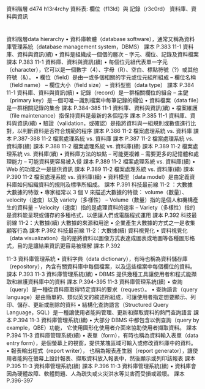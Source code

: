 #
資料階層 d474 h13r4rchy
資料表: 欄位（f13ld）與 記錄（r3c0rd）
資料庫、資料與資訊
#
資料階層data hierarchy
• 資料庫軟體（database software），通常又稱為資料庫管理系統（database management system，DBMS）
課本 P.383
11-1 資料庫、資料與資訊(續)
• 資料是組織成一個個的層次
– 字元、欄位、記錄及資料檔案
課本 P.383
11-1 資料庫、資料與資訊(續)
• 每個位元組代表單一字元（character），它可以是一個數字（4）、字母（R）、空白、標點符號（?）或其他符號（&）。
• 欄位（field）是由一或多個相關的字元或位元組所組成
– 欄位名稱（field name）
– 欄位大小（field size）
– 資料型態（data type） 
課本 P.384
11-1 資料庫、資料與資訊(續)
• 記錄（record）是一群相關欄位的組合
– 主鍵（primary key）是一個可唯一識別檔案中每筆記錄的欄位
• 資料檔案（data file）是一群相關記錄的集合
課本 P.384-385
11-1 資料庫、資料與資訊(續)
• 檔案維護（file maintenance）指保持資料是最新的各個程序
課本 P.385
11-1 資料庫、資料與資訊(續)
• 驗證（validation，或確認）是指將資料與一組規則或數值進行比對，以判斷資料是否符合規範的程序
課本 P.386
11-2 檔案處理系統 vs. 資料庫
課本 P.387-388
11-2 檔案處理系統 vs. 資料庫
課本 P.387
11-2 檔案處理系統 vs. 資料庫(續)
課本 P.388
11-2 檔案處理系統 vs. 資料庫(續)
課本 P.389
11-2 檔案處理系統 vs. 資料庫(續)
• 資料庫方法的缺點
– 可能更複雜
– 需要更多的記憶體和處理能力
– 可能資料更容易被入侵
課本 P.389
11-2 檔案處理系統 vs. 資料庫(續)
• Web 的功能之一是提供資訊
課本 P.389
11-2 檔案處理系統 vs. 資料庫(續)
課本 P.390
11-2 檔案處理系統   vs. 資料庫(續)
• 資料模型（data model）是由定義資料庫如何組織資料的規則及標準所組成。
課本 P.391
科技最前線 11-2 ：大數據
大數據的特徵
• 專家經常以 3 個 V 來描述大數據的特徵： volume（數量）、velocity（速度）以及 variety（多樣性）
– Volume（數量）指的是個人和機構產生的資料量
– Velocity（速度）指的是處理資料的速率
– Variety（多樣性）指的是資料能呈現或儲存的多種格式，以便讓人們或電腦程式運用
課本 P.392
科技最前線 11-2：大數據(續)
大數據的來源和用途
• 企業產生大數據的方式之一是收集顧客行為
課本 P.392
科技最前線 11-2：大數據(續)
資料視覺化
• 資料視覺化（data visualization）指的是將資料以圖像方式表達成圖表或地圖等各種圖形格式，目的是讓結果資訊更容易被理解
課本 P.392

11-3 資料庫管理系統
• 資料字典（data dictionary），有時也稱為資料儲存庫（repository），內含有關資料庫中每個檔案，以及這些檔案中每個欄位的資料。
課本 P.393
11-3 資料庫管理系統(續)
• DBMS 提供幾種工具讓使用者和程式能擷取和維護資料庫中的資料
課本 P.394-395
11-3 資料庫管理系統(續)
• 查詢（query）是一種從資料庫取得特定資料的要求（request）。
• 查詢語言（query language）是由簡單的、類似英文的敘述所組成，可讓使用者指定想要顯示、列印、儲存、更新或刪除的資料
• 結構化查詢語言（Structured Query Language，SQL）是一種讓使用者能夠管理、更新和擷取資料的熱門查詢語言
課本 P.394
11-3 資料庫管理系統(續)
• 大部分 DBMS 中都包含以例查詢（query by example，QBE）功能， 它使用圖形化使用者介面來協助使用者擷取資料。
課本 P.394
11-3 資料庫管理系統(續)
• 表單（form），有時也稱為資料輸入表單（data entry form），是個螢幕上的視窗，提供某塊區域可輸入或修改資料庫中的資料。
• 報表輸出程式（report writer）， 也稱為報表產生器（report generator），讓使用者能夠在螢幕上設計報表、擷取資料放入報表中，然後顯示或列印該報表
課本 P.395
11-3 資料庫管理系統(續)
課本 P.396
11-3 資料庫管理系統(續)
• 資料庫會因為硬體故障、軟體問題、人為疏失或火災洪水等災害而受損或毀壞。
課本 P.396-397
